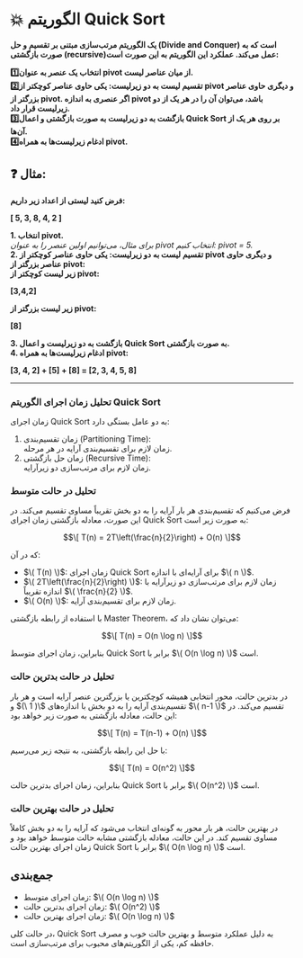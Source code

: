 
# :collision: الگوریتم Quick Sort
**یک الگوریتم مرتب‌سازی مبتنی بر تقسیم و حل (Divide and Conquer) است که به صورت بازگشتی (recursive)عمل می‌کند. عملکرد این الگوریتم به این صورت است:**

**:one:انتخاب یک عنصر به عنوان pivot از میان عناصر لیست.**\
**:two:تقسیم لیست به دو زیرلیست: یکی حاوی عناصر کوچکتر از pivot و دیگری حاوی عناصر بزرگتر از pivot. اگر عنصری به اندازه pivot باشد، می‌توان آن را در هر یک از دو زیرلیست قرار داد.**\
**:three:بازگشت به دو زیرلیست به صورت بازگشتی و اعمال Quick Sort بر روی هر یک از آن‌ها.**\
**:four:ادغام زیرلیست‌ها به همراه pivot.**

 ## :question: مثال:
**فرض کنید لیستی از اعداد زیر داریم:**

**\[ 5, 3, 8, 4, 2 \]**

**1. انتخاب pivot.**\
*برای مثال، می‌توانیم اولین عنصر را به عنوان pivot انتخاب کنیم: pivot = 5.*\
**2. تقسیم لیست به دو زیرلیست: یکی حاوی عناصر کوچکتر از pivot و دیگری حاوی عناصر بزرگتر از pivot:**\
**زیر لیست کوچکتر از pivot:**

**[3,4,2]**

**زیر لیست بزرگتر از pivot:**

**[8]**

**3. بازگشت به دو زیرلیست و اعمال Quick Sort به صورت بازگشتی.**\
**4. ادغام زیرلیست‌ها به همراه pivot:**

**[3, 4, 2] + [5] + [8] = [2, 3, 4, 5, 8]**

***
### تحلیل زمان اجرای الگوریتم Quick Sort

زمان اجرای Quick Sort به دو عامل بستگی دارد:
1. زمان تقسیم‌بندی (Partitioning Time):  
   زمان لازم برای تقسیم‌بندی آرایه در هر مرحله.
2. زمان حل بازگشتی (Recursive Time):  
   زمان لازم برای مرتب‌سازی دو زیرآرایه.

### تحلیل در حالت متوسط
فرض می‌کنیم که تقسیم‌بندی هر بار آرایه را به دو بخش تقریباً مساوی تقسیم می‌کند. در این صورت، معادله بازگشتی زمان اجرای Quick Sort به صورت زیر است:

$$\[ T(n) = 2T\left(\frac{n}{2}\right) + O(n) \]$$

که در آن:
- $\( T(n) \)$: زمان اجرای Quick Sort برای آرایه‌ای با اندازه $\( n \)$.
- $\( 2T\left(\frac{n}{2}\right) \)$: زمان لازم برای مرتب‌سازی دو زیرآرایه با اندازه تقریباً $\( \frac{n}{2} \)$.
- $\( O(n) \)$: زمان لازم برای تقسیم‌بندی آرایه.

با استفاده از رابطه بازگشتی Master Theorem، می‌توان نشان داد که:

$$\[ T(n) = O(n \log n) \]$$

بنابراین، زمان اجرای متوسط Quick Sort برابر با $\( O(n \log n) \)$ است.

### تحلیل در حالت بدترین حالت
در بدترین حالت، محور انتخابی همیشه کوچکترین یا بزرگترین عنصر آرایه است و هر بار تقسیم‌بندی آرایه را به دو بخش با اندازه‌های $\( 1 \)$ و $\( n-1 \)$ تقسیم می‌کند. در این حالت، معادله بازگشتی به صورت زیر خواهد بود:

$$\[ T(n) = T(n-1) + O(n) \]$$

با حل این رابطه بازگشتی، به نتیجه زیر می‌رسیم:

$$\[ T(n) = O(n^2) \]$$

بنابراین، زمان اجرای بدترین حالت Quick Sort برابر با $\( O(n^2) \)$ است.

### تحلیل در حالت بهترین حالت
در بهترین حالت، هر بار محور به گونه‌ای انتخاب می‌شود که آرایه را به دو بخش کاملاً مساوی تقسیم کند. در این حالت، معادله بازگشتی مشابه حالت متوسط خواهد بود و زمان اجرای بهترین حالت Quick Sort برابر با $\( O(n \log n) \)$ است.

## جمع‌بندی
- زمان اجرای متوسط: $\( O(n \log n) \)$
- زمان اجرای بدترین حالت: $\( O(n^2) \)$
- زمان اجرای بهترین حالت: $\( O(n \log n) \)$

در حالت کلی، Quick Sort به دلیل عملکرد متوسط و بهترین حالت خوب و مصرف حافظه کم، یکی از الگوریتم‌های محبوب برای مرتب‌سازی است.
